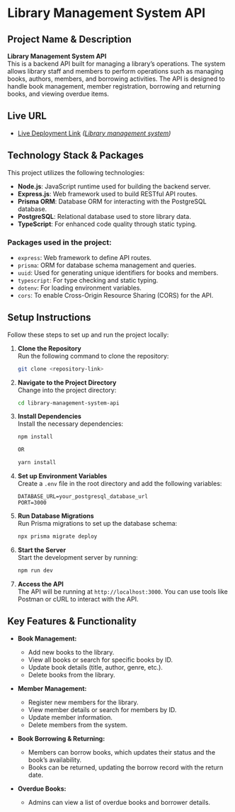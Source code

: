 # **Library Management System API**

## **Project Name & Description**

**Library Management System API**  
This is a backend API built for managing a library’s operations. The system allows library staff and members to perform operations such as managing books, authors, members, and borrowing activities. The API is designed to handle book management, member registration, borrowing and returning books, and viewing overdue items.

## **Live URL**

- [Live Deployment Link](#) _([Library management system](https://library-management-roan-mu.vercel.app/))_

## **Technology Stack & Packages**

This project utilizes the following technologies:

- **Node.js**: JavaScript runtime used for building the backend server.
- **Express.js**: Web framework used to build RESTful API routes.
- **Prisma ORM**: Database ORM for interacting with the PostgreSQL database.
- **PostgreSQL**: Relational database used to store library data.
- **TypeScript**: For enhanced code quality through static typing.

### **Packages used in the project:**

- `express`: Web framework to define API routes.
- `prisma`: ORM for database schema management and queries.
- `uuid`: Used for generating unique identifiers for books and members.
- `typescript`: For type checking and static typing.
- `dotenv`: For loading environment variables.
- `cors`: To enable Cross-Origin Resource Sharing (CORS) for the API.

## **Setup Instructions**

Follow these steps to set up and run the project locally:

1. **Clone the Repository**  
   Run the following command to clone the repository:

   ```bash
   git clone <repository-link>
   ```

2. **Navigate to the Project Directory**  
   Change into the project directory:

   ```bash
   cd library-management-system-api
   ```

3. **Install Dependencies**  
   Install the necessary dependencies:

   ```bash
   npm install

   OR

   yarn install
   ```

4. **Set up Environment Variables**  
   Create a `.env` file in the root directory and add the following variables:

   ```env
   DATABASE_URL=your_postgresql_database_url
   PORT=3000
   ```

5. **Run Database Migrations**  
   Run Prisma migrations to set up the database schema:

   ```bash
   npx prisma migrate deploy
   ```

6. **Start the Server**  
   Start the development server by running:

   ```bash
   npm run dev
   ```

7. **Access the API**  
   The API will be running at `http://localhost:3000`. You can use tools like Postman or cURL to interact with the API.

## **Key Features & Functionality**

- **Book Management:**

  - Add new books to the library.
  - View all books or search for specific books by ID.
  - Update book details (title, author, genre, etc.).
  - Delete books from the library.

- **Member Management:**

  - Register new members for the library.
  - View member details or search for members by ID.
  - Update member information.
  - Delete members from the system.

- **Book Borrowing & Returning:**

  - Members can borrow books, which updates their status and the book’s availability.
  - Books can be returned, updating the borrow record with the return date.

- **Overdue Books:**
  - Admins can view a list of overdue books and borrower details.

